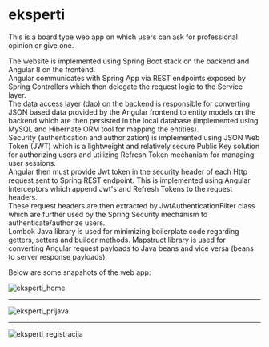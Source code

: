 # eksperti
This is a board type web app on which users can ask for professional opinion or give one.

The website is implemented using Spring Boot stack on the backend and Angular 8 on the frontend. <br />
Angular communicates with Spring App via REST endpoints exposed by Spring Controllers which then delegate the request logic to the Service layer. <br />
The data access layer (dao) on the backend is responsible for converting JSON based data provided by the Angular frontend to entity models on the backend which are then persisted in the local database (implemented using MySQL and Hibernate ORM tool for mapping the entities). <br />
Security (authentication and authorization)  is implemented using JSON Web Token (JWT) which is a lightweight and relatively secure Public Key solution for authorizing users and utilizing Refresh Token mechanism for managing user sessions. <br />
Angular then must provide Jwt token in the security header of each Http request sent to Spring REST endpoint. This is implemented using Angular Interceptors which append Jwt's and Refresh Tokens to the request headers.<br />
These request headers are then extracted by JwtAuthenticationFilter class which are further used by the Spring Security mechanism to authenticate/authorize users. <br />
Lombok Java library is used for minimizing boilerplate code regarding getters, setters and builder methods.
Mapstruct library is used for converting Angular request payloads to Java beans and vice versa (beans to server response payloads).

Below are some snapshots of the web app: <br />

![eksperti_home](https://user-images.githubusercontent.com/71449440/103646402-e5bd3c80-4f59-11eb-970e-a58f3859e2fe.png)

____

![eksperti_prijava](https://user-images.githubusercontent.com/71449440/103646424-efdf3b00-4f59-11eb-94e2-a3d621b087b7.png)

____

![eksperti_registracija](https://user-images.githubusercontent.com/71449440/103646453-fc639380-4f59-11eb-9f52-d354398831f1.png)





